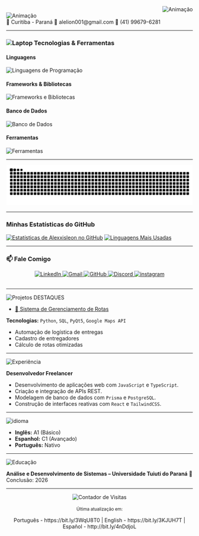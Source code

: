 <div align="right">
  <img src="https://readme-typing-svg.herokuapp.com?font=Consolas&size=20&pause=1000&color=CCCCCC&width=650&lines=C:%5CUsers%5CUsuário>Olá!+Eu+sou+o+Cristian;" alt="Animação" />
</div>

<div align="left">
  <img src="https://readme-typing-svg.herokuapp.com?font=Consolas&size=16&pause=1000&color=CCCCCC&width=1000&lines=Programador+Full+Stak+|+TI;" alt="Animação" />
</div>
📍 Curitiba - Paraná
📧 alelion001@gmail.com
📱 (41) 99679-6281


---

<h3><img src="https://raw.githubusercontent.com/Tarikul-Islam-Anik/Animated-Fluent-Emojis/master/Emojis/Objects/Laptop.png" alt="Laptop" width="35" height="35" /> Tecnologias & Ferramentas</h3> 
<h4>Linguagens</h4> 
<div> 
  <img src="https://skillicons.dev/icons?i=c,cpp,python,java,php,js,ts,html,css" alt="Linguagens de Programação" /> 
</div> <h4>Frameworks & Bibliotecas</h4> 
<div> 
  <img src="https://skillicons.dev/icons?i=react,nextjs,nodejs,tailwind,vite" alt="Frameworks e Bibliotecas" /> 
</div> 
  <tr> 
    <td width="60%" valign="top"> 
  <h4>Banco de Dados</h4> 
      <div> 
  <img src="https://skillicons.dev/icons?i=prisma,postgresql" alt="Banco de Dados" /> 
  </div> 
      <h4>Ferramentas</h4> 
      <div> 
    <img src="https://skillicons.dev/icons?i=git,github,windows,vscode,pycharm" alt="Ferramentas" /> 
  </div> 

---

<picture>
  <source media="(prefers-color-scheme: dark)" srcset="https://raw.githubusercontent.com/Alexxisleon/Alexxisleon/output/github-contribution-grid-snake-dark.svg">
  <source media="(prefers-color-scheme: light)" srcset="https://raw.githubusercontent.com/Alexxisleon/Alexxisleon/output/github-contribution-grid-snake.svg">
  <img alt="github snake animation" src="https://raw.githubusercontent.com/Alexxisleon/Alexxisleon/output/github-contribution-grid-snake.svg">
</picture>

---

### Minhas Estatísticas do GitHub

[![Estatísticas de Alexxisleon no GitHub](https://github-readme-stats.vercel.app/api?username=Alexxisleon&show_icons=true&theme=tokyonight&include_all_commits=true&count_private=true)](https://github.com/Alexxisleon)
[![Linguagens Mais Usadas](https://github-readme-stats.vercel.app/api/top-langs/?username=Alexxisleon&langs_count=7&theme=tokyonight)](https://github.com/Alexxisleon)

---

### 📫 Fale Comigo

<div align="center">
  <a href="https://www.linkedin.com/in/cristian-leon-b63659384/" target="_blank">
    <img src="https://skillicons.dev/icons?i=linkedin" alt="LinkedIn"/>
  </a>
  <a href="mailto:alelion001@gmail.com" target="_blank">
    <img src="https://skillicons.dev/icons?i=gmail" alt="Gmail"/>
  </a>
  <a href="https://github.com/Alexxisleon" target="_blank">
    <img src="https://skillicons.dev/icons?i=github" alt="GitHub"/>
  </a>
  <a href="https://discordapp.com/users/rw917" target="_blank">
    <img src="https://skillicons.dev/icons?i=discord" alt="Discord"/>
  </a>
  </a>
  <a href="https://instagram.com/akz7ine" target="_blank">
    <img src="https://skillicons.dev/icons?i=instagram" alt="instagram"/>
  </a>
</div>

<br>

---

<img src="https://readme-typing-svg.herokuapp.com?font=Consolas&weight=700&size=28&pause=1000&color=FFFFFF&width=450&lines=💻+Projetos+DESTAQUES" alt="Projetos DESTAQUES" />

- [🔗 Sistema de Gerenciamento de Rotas](https://github.com/eliphaslevii/TrabalhoPI)
  
**Tecnologias:** `Python`, `SQL`, `PyQt5`, `Google Maps API`
- Automação de logística de entregas
- Cadastro de entregadores
- Cálculo de rotas otimizadas

---

<img src="https://readme-typing-svg.herokuapp.com?font=Consolas&weight=700&size=28&pause=1000&color=FFFFFF&width=450&lines=💼+Experiência" alt="Experiência" />

**Desenvolvedor Freelancer**
- Desenvolvimento de aplicações web com `JavaScript` e `TypeScript`.
- Criação e integração de APIs REST.
- Modelagem de banco de dados com `Prisma` e `PostgreSQL`.
- Construção de interfaces reativas com `React` e `TailwindCSS`. 

---

<img src="https://readme-typing-svg.herokuapp.com?font=Consolas&weight=700&size=28&pause=1000&color=FFFFFF&width=450&lines=🌐+idioma" alt="idioma" />

- **Inglês:** A1 (Básico)
- **Espanhol:** C1 (Avançado)
- **Português:** Nativo

---

<img src="https://readme-typing-svg.herokuapp.com?font=Consolas&weight=700&size=28&pause=1000&color=FFFFFF&width=450&lines=📚+Educação" alt="Educação" />

**Análise e Desenvolvimento de Sistemas – Universidade Tuiuti do Paraná**
📅 Conclusão: 2026

---

<div align="center">
  <img src="https://komarev.com/ghpvc/?username=Alexxisleon&style=for-the-badge&color=brightgreen" alt="Contador de Visitas"/>
  <p>
    <small>Última atualização em: </small>
  </p>
</div>

<div align="center">
  Português - https://bit.ly/3WqU8T0 |
  English - https://bit.ly/3KJUH7T |
  Español - http://bit.ly/4nDdjoL
</div>





